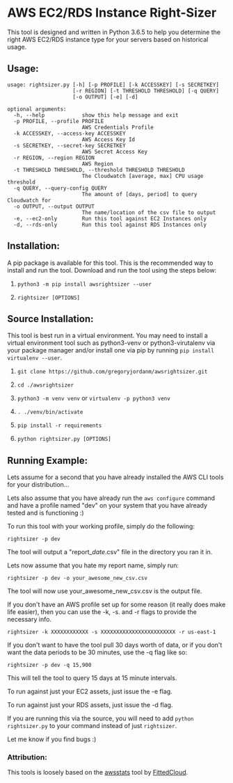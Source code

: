 # AWS EC2/RDS Instance Right-Sizer

This tool is designed and written in Python 3.6.5 to help you determine the right AWS EC2/RDS instance type for your servers based on historical usage.

## Usage:

```
usage: rightsizer.py [-h] [-p PROFILE] [-k ACCESSKEY] [-s SECRETKEY]
                     [-r REGION] [-t THRESHOLD THRESHOLD] [-q QUERY]
                     [-o OUTPUT] [-e] [-d]

optional arguments:
  -h, --help            show this help message and exit
  -p PROFILE, --profile PROFILE
                        AWS Credentials Profile
  -k ACCESSKEY, --access-key ACCESSKEY
                        AWS Access Key Id
  -s SECRETKEY, --secret-key SECRETKEY
                        AWS Secret Access Key
  -r REGION, --region REGION
                        AWS Region
  -t THRESHOLD THRESHOLD, --threshold THRESHOLD THRESHOLD
                        The Cloudwatch [average, max] CPU usage threshold
  -q QUERY, --query-config QUERY
                        The amount of [days, period] to query Cloudwatch for
  -o OUTPUT, --output OUTPUT
                        The name/location of the csv file to output
  -e, --ec2-only        Run this tool against EC2 Instances only
  -d, --rds-only        Run this tool against RDS Instances only

```

## Installation:
A pip package is available for this tool. This is the recommended way to install and run the tool. Download and run the tool using the steps below:

1. ```python3 -m pip install awsrightsizer --user```

2. ```rightsizer [OPTIONS]```

## Source Installation:
This tool is best run in a virtual environment. You may need to install a virtual environment tool such as python3-venv or python3-virutalenv via your package manager and/or install one via pip by running ```pip install virtualenv --user```.

1. ```git clone https://github.com/gregoryjordanm/awsrightsizer.git```

2. ```cd ./awsrightsizer```

3. ```python3 -m venv venv``` or ```virtualenv -p python3 venv```

4. ```. ./venv/bin/activate```

5. ```pip install -r requirements```

6. ```python rightsizer.py [OPTIONS]```

## Running Example:

Lets assume for a second that you have already installed the AWS CLI tools for your distribution...

Lets also assume that you have already run the ```aws configure``` command and have a profile named "dev" on your system that you have already tested and is functioning :)

To run this tool with your working profile, simply do the following:

```rightsizer -p dev```

The tool will output a "report_*date*.csv" file in the directory you ran it in.

Lets now assume that you hate my report name, simply run:

```rightsizer -p dev -o your_awesome_new_csv.csv```

The tool will now use your_awesome_new_csv.csv is the output file.

If you don't have an AWS profile set up for some reason (it really does make life easier), then you can use the -k, -s. and -r flags to provide the necessary info.

```rightsizer -k XXXXXXXXXXXX -s XXXXXXXXXXXXXXXXXXXXXXXX -r us-east-1```

If you don't want to have the tool pull 30 days worth of data, or if you don't want the data periods to be 30 minutes, use the -q flag like so:

```rightsizer -p dev -q 15,900```

This will tell the tool to query 15 days at 15 minute intervals.

To run against just your EC2 assets, just issue the -e flag.

To run against just your RDS assets, just issue the -d flag.

If you are running this via the source, you will need to add ```python rightsizer.py``` to your command instead of just ```rightsizer```. 

Let me know if you find bugs :)

### Attribution:

This tools is loosely based on the [awsstats](https://github.com/FittedCloud/awsstats) tool by [FittedCloud](https://www.fittedcloud.com/).


